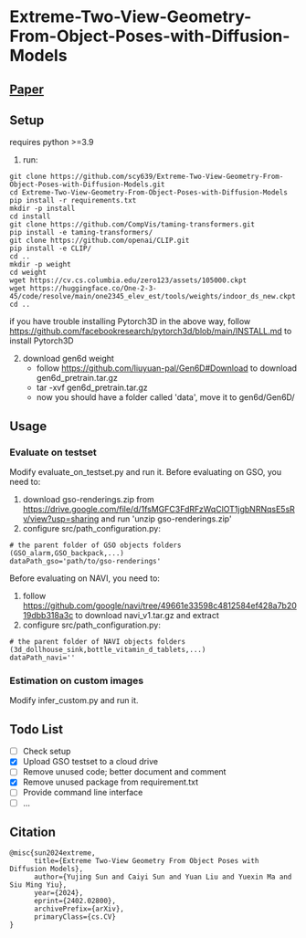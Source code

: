# Extreme-Two-View-Geometry-From-Object-Poses-with-Diffusion-Models

## [Paper](https://arxiv.org/abs/2402.02800)

## Setup
requires python >=3.9
1. run:
```
git clone https://github.com/scy639/Extreme-Two-View-Geometry-From-Object-Poses-with-Diffusion-Models.git
cd Extreme-Two-View-Geometry-From-Object-Poses-with-Diffusion-Models
pip install -r requirements.txt
mkdir -p install
cd install
git clone https://github.com/CompVis/taming-transformers.git
pip install -e taming-transformers/
git clone https://github.com/openai/CLIP.git
pip install -e CLIP/
cd ..
mkdir -p weight
cd weight
wget https://cv.cs.columbia.edu/zero123/assets/105000.ckpt
wget https://huggingface.co/One-2-3-45/code/resolve/main/one2345_elev_est/tools/weights/indoor_ds_new.ckpt
cd ..
```
if you have trouble installing Pytorch3D in the above way, follow https://github.com/facebookresearch/pytorch3d/blob/main/INSTALL.md to install Pytorch3D

2. download gen6d weight
      - follow https://github.com/liuyuan-pal/Gen6D#Download to download gen6d_pretrain.tar.gz
      - tar -xvf  gen6d_pretrain.tar.gz
      - now you should have a folder called 'data', move it to gen6d/Gen6D/



## Usage
### Evaluate on testset
Modify evaluate_on_testset.py and run it.
Before evaluating on GSO, you need to:
1. download gso-renderings.zip from https://drive.google.com/file/d/1fsMGFC3FdRFzWqClOT1jgbNRNqsE5sRv/view?usp=sharing and run 'unzip gso-renderings.zip'
2. configure src/path_configuration.py:
```
# the parent folder of GSO objects folders (GSO_alarm,GSO_backpack,...)
dataPath_gso='path/to/gso-renderings'
```
Before evaluating on NAVI, you need to:
1. follow https://github.com/google/navi/tree/49661e33598c4812584ef428a7b2019dbb318a3c to download navi_v1.tar.gz and extract 
2. configure src/path_configuration.py:
```
# the parent folder of NAVI objects folders (3d_dollhouse_sink,bottle_vitamin_d_tablets,...)
dataPath_navi=''
```
### Estimation on custom images
Modify infer_custom.py and run it.

<!-- ### Advance
For more config, refer to src/root_config.py -->

## Todo List
- [ ] Check setup
- [x] Upload GSO testset to a cloud drive
- [ ] Remove unused code; better document and comment
- [x] Remove unused package from requirement.txt
- [ ] Provide command line interface
- [ ] ...
<!--  ## Acknowledgements -->

## Citation
```
@misc{sun2024extreme,
      title={Extreme Two-View Geometry From Object Poses with Diffusion Models}, 
      author={Yujing Sun and Caiyi Sun and Yuan Liu and Yuexin Ma and Siu Ming Yiu},
      year={2024},
      eprint={2402.02800},
      archivePrefix={arXiv},
      primaryClass={cs.CV}
}
```


